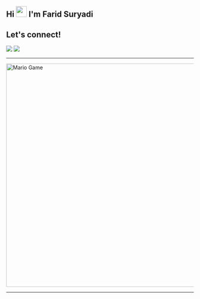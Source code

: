 ## Hi <img src="https://github.com/TheDudeThatCode/TheDudeThatCode/blob/master/Assets/Hi.gif" width="29px"> I'm Farid Suryadi

## Let's connect!
<p>
    <a href="https://t.me/greyvbss" target="blank"><img src="https://img.shields.io/badge/@greyvbss-30302f?style=flat&logo=telegram" /></a>
    <a href="https://www.instagram.com/faridsuryadi" target="blank"><img src="https://img.shields.io/badge/@faridsuryadi-30302f?style=flat&logo=instagram" /></a>
</p>

___

<img src="https://github.com/TheDudeThatCode/TheDudeThatCode/blob/master/Assets/Mario_Gameplay.gif" alt="Mario Game" width="600" />

___
